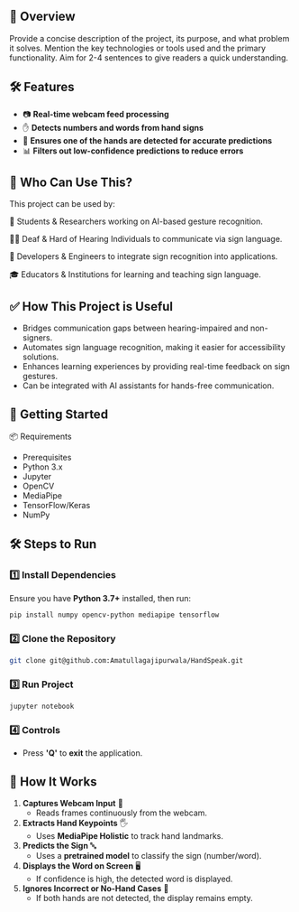 
## 📌 Overview

Provide a concise description of the project, its purpose, and what problem it solves. Mention the key technologies or tools used and the primary functionality. Aim for 2-4 sentences to give readers a quick understanding.

## 🛠️ Features
- 📷 **Real-time webcam feed processing**
- ✋ **Detects numbers and words from hand signs**
- 🎯 **Ensures one of the hands are detected for accurate predictions**
- 📊 **Filters out low-confidence predictions to reduce errors**


## 👥 Who Can Use This?

   This project can be used by:

   🏫 Students & Researchers working on AI-based gesture recognition.

  🧏‍♂️ Deaf & Hard of Hearing Individuals to communicate via sign language.

  📱 Developers & Engineers to integrate sign recognition into applications.
  
  🎓 Educators & Institutions for learning and teaching sign language.

## ✅ How This Project is Useful
- Bridges communication gaps between hearing-impaired and non-signers.
- Automates sign language recognition, making it easier for accessibility solutions.
- Enhances learning experiences by providing real-time feedback on sign gestures.
- Can be integrated with AI assistants for hands-free communication.

## 🚀 Getting Started
📦 Requirements
- Prerequisites
- Python 3.x
- Jupyter
- OpenCV
- MediaPipe
- TensorFlow/Keras
- NumPy

## 🛠 Steps to Run
### 1️⃣ Install Dependencies
Ensure you have **Python 3.7+** installed, then run:
```bash
pip install numpy opencv-python mediapipe tensorflow
```

### 2️⃣ Clone the Repository
```bash
git clone git@github.com:Amatullagajipurwala/HandSpeak.git
```

###  3️⃣ Run Project
```bash
jupyter notebook
```

### 4️⃣ Controls
- Press **'Q'** to **exit** the application.

## 🎯 How It Works
1. **Captures Webcam Input** 🎥
   - Reads frames continuously from the webcam.
2. **Extracts Hand Keypoints** 🖐
   - Uses **MediaPipe Holistic** to track hand landmarks.
3. **Predicts the Sign** 🔤
   - Uses a **pretrained model** to classify the sign (number/word).
4. **Displays the Word on Screen** 🖥
   - If confidence is high, the detected word is displayed.
5. **Ignores Incorrect or No-Hand Cases** 🚫
   - If both hands are not detected, the display remains empty.
  




